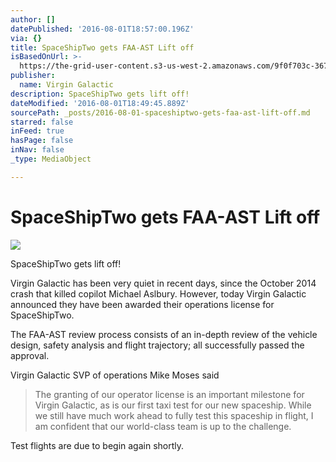 ```yaml
---
author: []
datePublished: '2016-08-01T18:57:00.196Z'
via: {}
title: SpaceShipTwo gets FAA-AST Lift off
isBasedOnUrl: >-
  https://the-grid-user-content.s3-us-west-2.amazonaws.com/9f0f703c-3675-404e-b122-163f8aca3291.jpg
publisher:
  name: Virgin Galactic
description: SpaceShipTwo gets lift off!
dateModified: '2016-08-01T18:49:45.889Z'
sourcePath: _posts/2016-08-01-spaceshiptwo-gets-faa-ast-lift-off.md
starred: false
inFeed: true
hasPage: false
inNav: false
_type: MediaObject

---
```

# SpaceShipTwo gets FAA-AST Lift off
![](https://the-grid-user-content.s3-us-west-2.amazonaws.com/9f0f703c-3675-404e-b122-163f8aca3291.jpg)

SpaceShipTwo gets lift off!

Virgin Galactic has been very quiet in recent days, since the October 2014 crash that killed copilot Michael Aslbury. However, today Virgin Galactic announced they have been awarded their operations license for SpaceShipTwo.

The FAA-AST review process consists of an in-depth review of the vehicle design, safety analysis and flight trajectory; all successfully passed the approval.

Virgin Galactic SVP of operations Mike Moses said

> The granting of our operator license is an important milestone for Virgin Galactic, as is our first taxi test for our new spaceship. While we still have much work ahead to fully test this spaceship in flight, I am confident that our world-class team is up to the challenge.

Test flights are due to begin again shortly.